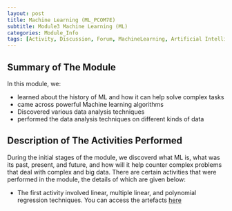 ```yaml
---
layout: post
title: Machine Learning (ML_PCOM7E) 
subtitle: Module3 Machine Learning (ML)
categories: Module_Info
tags: [Activity, Discussion, Forum, MachineLearning, Artificial Intelligence, Algorithms, R, Python]
---
```


## Summary of The Module
In this module, we:
- learned about the history of ML and how it can help solve complex tasks
- came across powerful Machine learning algorithms
- Discovered various data analysis techniques
- performed the data analysis techniques on different kinds of data

## Description of The Activities Performed
During the initial stages of the module, we discoverd what ML is, what was its past, present, and future, and how will it help counter complex problems that deal with complex and big data. There are certain activities that were performed in the module, the details of which are given below:
- The first activity involved linear, multiple linear, and polynomial regression techniques. You can access the artefacts [here](https://github.com/Bharadwaj-GLN/Uni-Essex-Module-Files/tree/main/Machine-Learning/e-portfolio-activity1)
